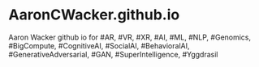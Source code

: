 # AaronCWacker.github.io
Aaron Wacker github io for #AR, #VR, #XR, #AI, #ML, #NLP, #Genomics, #BigCompute, #CognitiveAI, #SocialAI, #BehavioralAI, #GenerativeAdversarial, #GAN, #SuperIntelligence, #Yggdrasil
